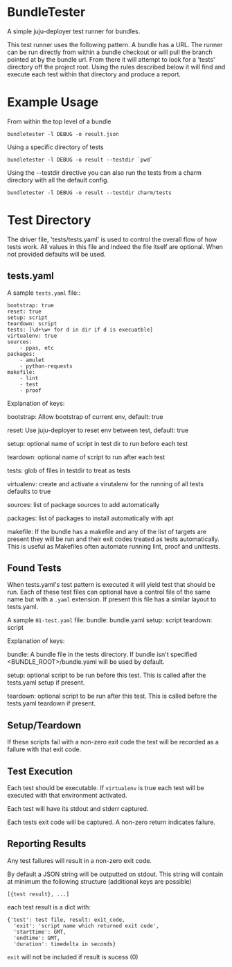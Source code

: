 BundleTester
============

A simple juju-deployer test runner for bundles.

This test runner uses the following pattern. A bundle has a URL.
The runner can be run directly from within a bundle checkout or
will pull the branch pointed at by the bundle url. From there
it will attempt to look for a 'tests' directory off the project 
root. Using the rules described below it will find and execute
each test within that directory and produce a report.

Example Usage
=============

From within the top level of a bundle 

    bundletester -l DEBUG -o result.json

Using a specific directory of tests

    bundletester -l DEBUG -o result --testdir `pwd`

Using the --testdir directive you can also run the tests
from a charm directory with all the default config.

    bundletester -l DEBUG -o result --testdir charm/tests


Test Directory
==============

The driver file, 'tests/tests.yaml' is used to control the 
overall flow of how tests work. All values in this file and
indeed the file itself are optional. When not provided defaults
will be used.

tests.yaml
----------

A sample `tests.yaml` file::

    bootstrap: true
    reset: true
    setup: script
    teardown: script
    tests: [\d+\w+ for d in dir if d is execuatble]
    virtualenv: true
    sources:
        - ppas, etc
    packages:
        - amulet
        - python-requests
    makefile:
        - lint
        - test
        - proof

Explanation of keys:

bootstrap: Allow bootstrap of current env, default: true

reset: Use juju-deployer to reset env between test, default: true

setup: optional name of script in test dir to run before each test

teardown: optional name of script to run after each test

tests: glob of files in testdir to treat as tests

virtualenv: create and activate a virutalenv for the running of all tests
defaults to true

sources: list of package sources to add automatically 

packages: list of packages to install automatically with apt

makefile: If the bundle has a makefile and any of the list of targets are
present they will be run and their exit codes treated as tests automatically.
This is useful as Makefiles often automate running lint, proof and unittests.

Found Tests
-----------

When tests.yaml's test pattern is executed it will yield test that should be run. Each
of these test files can optional have a control file of the same name but with a `.yaml`
extension. If present this file has a similar layout to tests.yaml. 

A sample `01-test.yaml` file:
    bundle: bundle.yaml
    setup: script
    teardown: script

Explanation of keys:

bundle: A bundle file in the tests directory. If bundle isn't specified
<BUNDLE_ROOT>/bundle.yaml will be used by default.

setup: optional script to be run before this test. This is called after the
tests.yaml setup if present.

teardown: optional script to be run after this test. This is called before the
tests.yaml teardown if present.

Setup/Teardown
--------------

If these scripts fail with a non-zero exit code the test will be recorded as a failure with
that exit code. 

Test Execution
--------------

Each test should be executable. If `virtualenv` is true each test will be executed with that 
environment activated. 

Each test will have its stdout and stderr captured.

Each tests exit code will be captured. A non-zero return indicates failure.

Reporting Results
-----------------

Any test failures will result in a non-zero exit code. 

By default a JSON string will be outputted on stdout. This string will 
contain at minimum the following structure (additional keys are possible)

    [{test result}, ...]

each test result is a dict with:

    {'test': test file, result: exit_code, 
      'exit': 'script name which returned exit code',
      'starttime': GMT,
      'endtime': GMT,
      'duration': timedelta in seconds}

`exit` will not be included if result is sucess (0)


